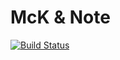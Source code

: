 # McK & Note
[![Build Status](https://travis-ci.org/mcknote/mcknote.github.io.svg?branch=host)](https://travis-ci.org/mcknote/mcknote.github.io)